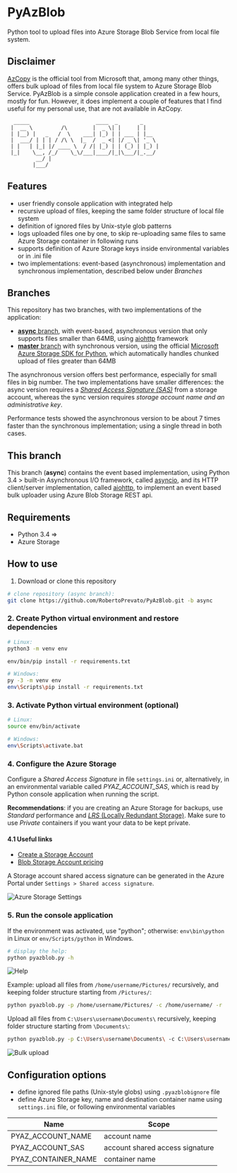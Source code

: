 # PyAzBlob
Python tool to upload files into Azure Storage Blob Service from local file system.

## Disclaimer
[AzCopy](https://docs.microsoft.com/en-us/azure/storage/storage-use-azcopy) is the official tool from Microsoft that, among many other things, offers bulk upload of files from local file system to Azure Storage Blob Service. PyAzBlob is a simple console application created in a few hours, mostly for fun. However, it does implement a couple of features that I find useful for my personal use, that are not available in AzCopy.

```
  _____                     ____  _       _                
 |  __ \         /\        |  _ \| |     | |               
 | |__) |   _   /  \    ___| |_) | | ___ | |__             
 |  ___/ | | | / /\ \  |_  /  _ <| |/ _ \| '_ \            
 | |   | |_| |/ ____ \  / /| |_) | | (_) | |_) |           
 |_|    \__, /_/    \_\/___|____/|_|\___/|_.__/            
         __/ |                                             
        |___/                                              
```

## Features
* user friendly console application with integrated help
* recursive upload of files, keeping the same folder structure of local file system
* definition of ignored files by Unix-style glob patterns
* logs uploaded files one by one, to skip re-uploading same files to same Azure Storage container in following runs
* supports definition of Azure Storage keys inside environmental variables or in .ini file
* two implementations: event-based (asynchronous) implementation and synchronous implementation, described below under _Branches_

## Branches
This repository has two branches, with two implementations of the application:
* [**async** branch](https://github.com/RobertoPrevato/PyAzBlob/tree/async), with event-based, asynchronous version that only supports files smaller than 64MB, using [aiohttp](http://aiohttp.readthedocs.io/en/stable/) framework
* [**master** branch](https://github.com/RobertoPrevato/PyAzBlob) with synchronous version, using the official [Microsoft Azure Storage SDK for Python](https://github.com/Azure/azure-storage-python), which automatically handles chunked upload of files greater than 64MB

The asynchronous version offers best performance, especially for small files in big number. The two implementations have smaller differences: the async version requires a [_Shared Access Signature (SAS)_](https://docs.microsoft.com/en-us/azure/storage/storage-dotnet-shared-access-signature-part-1) from a storage account, whereas the sync version requires _storage account name and an administrative key_.

Performance tests showed the asynchronous version to be about 7 times faster than the synchronous implementation; using a single thread in both cases.

## This branch
This branch (**async**) contains the event based implementation, using Python 3.4 > built-in Asynchronous I/O framework, called [asyncio](https://docs.python.org/3/library/asyncio.html), and its HTTP client/server implementation, called [aiohttp](http://aiohttp.readthedocs.io/en/stable/), to implement an event based bulk uploader using Azure Blob Storage REST api.

## Requirements
* Python 3.4 =>
* Azure Storage

## How to use
1. Download or clone this repository
```bash
# clone repository (async branch):
git clone https://github.com/RobertoPrevato/PyAzBlob.git -b async
```

### 2. Create Python virtual environment and restore dependencies

```bash
# Linux:
python3 -m venv env

env/bin/pip install -r requirements.txt
```

```bash
# Windows:
py -3 -m venv env
env\Scripts\pip install -r requirements.txt
```

### 3. Activate Python virtual environment (optional)

```bash
# Linux:
source env/bin/activate
```

```bash
# Windows:
env\Scripts\activate.bat
```

### 4. Configure the Azure Storage

Configure a _Shared Access Signature_ in file `settings.ini` or, alternatively, in an environmental variable called _PYAZ_ACCOUNT_SAS_, which is read by Python console application when running the script. 

**Recommendations**: if you are creating an Azure Storage for backups, use _Standard_ performance and [_LRS_ (Locally Redundant Storage)](https://docs.microsoft.com/en-us/azure/storage/storage-redundancy#locally-redundant-storage). Make sure to use *Private* containers if you want your data to be kept private.

#### 4.1 Useful links
* [Create a Storage Account](https://docs.microsoft.com/en-us/azure/storage/storage-create-storage-account)
* [Blob Storage Account pricing](https://azure.microsoft.com/en-us/pricing/details/storage/blobs/)

A Storage account shared access signature can be generated in the Azure Portal under `Settings > Shared access signature`.

![Azure Storage Settings](https://gist.githubusercontent.com/RobertoPrevato/9ff1fc2fe8acf15bbbe6094a836697f8/raw/0d100871f2233e0ea415ab21a8546330a8703534/azure-storage-sas.png)

### 5. Run the console application

If the environment was activated, use "python"; otherwise: `env\bin\python` in Linux or `env/Scripts/python` in Windows.

```bash
# display the help:
python pyazblob.py -h
```

![Help](https://gist.githubusercontent.com/RobertoPrevato/9ff1fc2fe8acf15bbbe6094a836697f8/raw/01175cde3c8f69c2a8496a1ae0ad2c1d4fbcc6a4/pyazblob-help-async.png)

Example: upload all files from `/home/username/Pictures/` recursively, and keeping folder structure starting from `/Pictures/`:

```bash
python pyazblob.py -p /home/username/Pictures/ -c /home/username/ -r
```

Upload all files from `C:\Users\username\Documents\` recursively, keeping folder structure starting from `\Documents\`:
```bash
python pyazblob.py -p C:\Users\username\Documents\ -c C:\Users\username\
```

![Bulk upload](https://gist.githubusercontent.com/RobertoPrevato/9ff1fc2fe8acf15bbbe6094a836697f8/raw/0558d5bbf903e1991f69befb39e9e078f446c50e/pyaz-upload.jpg)

## Configuration options
* define ignored file paths (Unix-style globs) using `.pyazblobignore` file
* define Azure Storage key, name and destination container name using `settings.ini` file, or following environmental variables

| Name                | Scope                              |
|---------------------|------------------------------------|
| PYAZ_ACCOUNT_NAME   | account name                       |
| PYAZ_ACCOUNT_SAS    | account shared access signature    |
| PYAZ_CONTAINER_NAME | container name                     |

